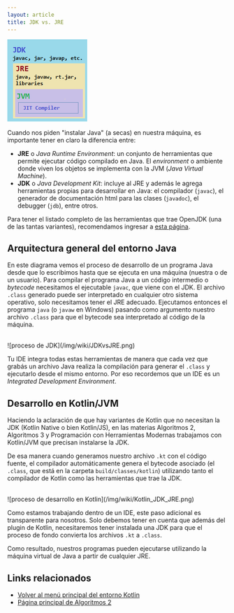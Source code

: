 ```yaml
---
layout: article
title: JDK vs. JRE
---
```


![jdk set of tools](/img/wiki/JDKandJREandJVM.png)

Cuando nos piden "instalar Java" (a secas) en nuestra máquina, es importante tener en claro la diferencia entre:

- **JRE** o _Java Runtime Environment_: un conjunto de herramientas que permite ejecutar código compilado en Java. El _environment_ o ambiente donde viven los objetos se implementa con la JVM (_Java Virtual Machine_).
- **JDK** o _Java Development Kit_: incluye al JRE y además le agrega herramientas propias para desarrollar en Java: el compilador (`javac`), el generador de documentación html para las clases (`javadoc`), el debugger (`jdb`), entre otros.

Para tener el listado completo de las herramientas que trae OpenJDK (una de las tantas variantes), recomendamos ingresar a [esta página](https://openjdk.java.net/tools/index.html).

## Arquitectura general del entorno Java

En este diagrama vemos el proceso de desarrollo de un programa Java desde que lo escribimos hasta que se ejecuta en una máquina (nuestra o de un usuario). Para compilar el programa Java a un código intermedio o _bytecode_ necesitamos el ejecutable `javac`, que viene con el JDK. El archivo `.class` generado puede ser interpretado en cualquier otro sistema operativo, solo necesitamos tener el JRE adecuado. Ejecutamos entonces el programa `java` (o `javaw` en Windows) pasando como argumento nuestro archivo `.class` para que el bytecode sea interpretado al código de la máquina.

<br/>
![proceso de JDK](/img/wiki/JDKvsJRE.png)
<br/>

Tu IDE integra todas estas herramientas de manera que cada vez que grabás un archivo Java realiza la compilación para generar el `.class` y ejecutarlo desde el mismo entorno. Por eso recordemos que un IDE es un _Integrated Development Environment_.

## Desarrollo en Kotlin/JVM

Haciendo la aclaración de que hay variantes de Kotlin que no necesitan la JDK (Kotlin Native o bien Kotlin/JS), en las materias Algoritmos 2, Algoritmos 3 y Programación con Herramientas Modernas trabajamos con Kotlin/JVM que precisan instalarse la JDK.

De esa manera cuando generamos nuestro archivo `.kt` con el código fuente, el compilador automáticamente genera el bytecode asociado (el `.class`, que está en la carpeta `build/classes/kotlin`) utilizando tanto el compilador de Kotlin como las herramientas que trae la JDK.

<br/>
![proceso de desarrollo en Kotlin](/img/wiki/Kotlin_JDK_JRE.png)
<br/>

Como estamos trabajando dentro de un IDE, este paso adicional es transparente para nosotros. Solo debemos tener en cuenta que además del plugin de Kotlin, necesitaremos tener instalada una JDK para que el proceso de fondo convierta los archivos `.kt` a `.class`.

Como resultado, nuestros programas pueden ejecutarse utilizando la máquina virtual de Java a partir de cualquier JRE.

## Links relacionados

- [Volver al menú principal del entorno Kotlin](kotlin-principal.html)
- [Página principal de Algoritmos 2](algo2-temario.html)
